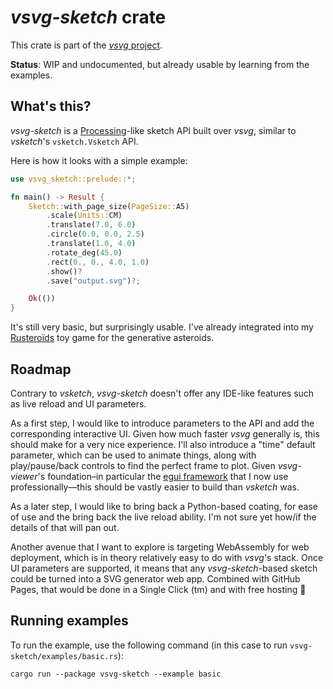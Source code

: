 # *vsvg-sketch* crate

This crate is part of the [*vsvg* project](https://github.com/abey79/vsvg).

**Status**: WIP and undocumented, but already usable by learning from the examples.


## What's this?

*vsvg-sketch* is a [Processing](https://processing.org)-like sketch API built over *vsvg*, similar to *vsketch*'s `vsketch.Vsketch` API.

Here is how it looks with a simple example:

```rust
use vsvg_sketch::prelude::*;

fn main() -> Result {
    Sketch::with_page_size(PageSize::A5)
        .scale(Units::CM)
        .translate(7.0, 6.0)
        .circle(0.0, 0.0, 2.5)
        .translate(1.0, 4.0)
        .rotate_deg(45.0)
        .rect(0., 0., 4.0, 1.0)
        .show()?
        .save("output.svg")?;

    Ok(())
}
```

It's still very basic, but surprisingly usable. I've already integrated into my [Rusteroïds](https://github.com/abey79/rusteroids) toy game for the generative asteroids.


## Roadmap

Contrary to *vsketch*, *vsvg-sketch* doesn't offer any IDE-like features such as live reload and UI parameters.

As a first step, I would like to introduce parameters to the API and add the corresponding interactive UI. Given how much faster *vsvg* generally is, this should make for a very nice experience. I'll also introduce a "time" default parameter, which can be used to animate things, along with play/pause/back controls to find the perfect frame to plot. Given *vsvg-viewer*'s foundation–in particular the [egui framework](https://egui.rs) that I now use professionally—this should be vastly easier to build than *vsketch* was.

As a later step, I would like to bring back a Python-based coating, for ease of use and the bring back the live reload ability. I'm not sure yet how/if the details of that will pan out.

Another avenue that I want to explore is targeting WebAssembly for web deployment, which is in theory relatively easy to do with *vsvg*'s stack. Once UI parameters are supported, it means that any *vsvg-sketch*-based sketch could be turned into a SVG generator web app. Combined with GitHub Pages, that would be done in a Single Click (tm) and with free hosting 🤩



## Running examples

To run the example, use the following command (in this case to run `vsvg-sketch/examples/basic.rs`):

```
cargo run --package vsvg-sketch --example basic
```
